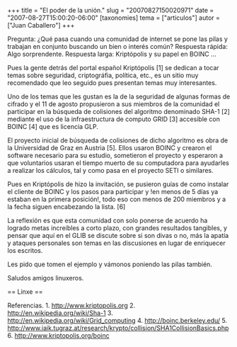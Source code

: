+++
title = "El poder de la unión."
slug = "20070827150020971"
date = "2007-08-27T15:00:20-06:00"
[taxonomies]
tema = ["articulos"]
autor = ["Juan Caballero"]
+++

Pregunta: ¿Qué pasa cuando una comunidad de internet se pone las pilas y
trabajan en conjunto buscando un bien o interés común? Respuesta rápida:
Algo sorprendente. Respuesta larga: Kriptópolis y su papel en BOINC …

<!-- more -->
Pues la gente detrás del portal español Kriptópolis \[1\] se dedican a
tocar temas sobre seguridad, criptográfia, política, etc., es un sitio
muy recomendado que leo seguido pues presentan temas muy interesantes.

Uno de los temas que les gustan es la de la seguridad de algunas formas
de cifrado y el 11 de agosto propusieron a sus miembros de la comunidad
el participar en la búsqueda de colisiones del algoritmo denominado
SHA-1 \[2\] mediante el uso de la infraestructura de computo GRID \[3\]
accesible con BOINC \[4\] que es licencia GLP.

El proyecto inicial de búsqueda de colisiones de dicho algoritmo es obra
de la Universidad de Graz en Austria \[5\]. Ellos usaron BOINC y crearon
el software necesario para su estudio, sometieron el proyecto y
esperaron a que voluntarios usaran el tiempo muerto de su computadora
para ayudarles a realizar los cálculos, tal y como pasa en el proyecto
SETI o similares.

Pues en Kriptópolis de hizo la invitación, se pusieron guías de como
instalar el cliente de BOINC y los pasos para participar y !en menos de
5 días ya estaban en la primera posición!, todo eso con menos de 200
miembros y a la fecha siguen encabezando la lista. \[6\]

La reflexión es que esta comunidad con solo ponerse de acuerdo ha
logrado metas increíbles a corto plazo, con grandes resultados
tangibles, y pensar que aquí en el GLIB se discute sobre si son divas o
no, más la apatía y ataques personales son temas en las discusiones en
lugar de enriquecer los escritos.

Les pido que tomen el ejemplo y vámonos poniendo las pilas también.

Saludos amigos linuxeros.

== Linxe ==

Referencias. 1.
<a href="http://www.kriptopolis.org">http://www.kriptopolis.org</a> 2.
<a href="http://en.wikipedia.org/wiki/Sha-1">http://en.wikipedia.org/wiki/Sha-1</a>
3.
<a href="http://en.wikipedia.org/wiki/Grid_computing">http://en.wikipedia.org/wiki/Grid_computing</a>
4. <a href="http://boinc.berkeley.edu/">http://boinc.berkeley.edu/</a>
5.
<a href="http://www.iaik.tugraz.at/research/krypto/collision/SHA1CollisionBasics.php">http://www.iaik.tugraz.at/research/krypto/collision/SHA1CollisionBasics.php</a>
6.
<a href="http://www.kriptopolis.org/boinc">http://www.kriptopolis.org/boinc</a>
